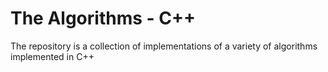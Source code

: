 # The Algorithms - C++

The repository is a collection of implementations of a variety of algorithms implemented in C++